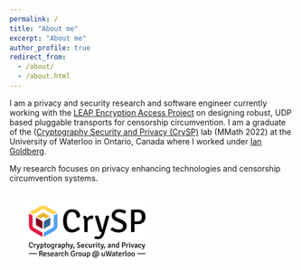```yaml
---
permalink: /
title: "About me"
excerpt: "About me"
author_profile: true
redirect_from:
  - /about/
  - /about.html
---
```


I am a privacy and security research and software engineer currently working with the [LEAP Encryption Access Project](https://leap.se/) on designing robust, UDP based pluggable transports for censorship circumvention. I am a graduate of the ([Cryptography Security and Privacy (CrySP)](https://crysp.uwaterloo.ca/) lab (MMath 2022) at the University of Waterloo in Ontario, Canada where I worked under [Ian Goldberg](https://cs.uwaterloo.ca/~iang/).

 My research focuses on privacy enhancing technologies and censorship circumvention systems.

 <br>


<img src="/images/crysp-logo-tagline2-clearbg-blackfg.png" alt="CrySP Logo" width="225" hspace="25">
